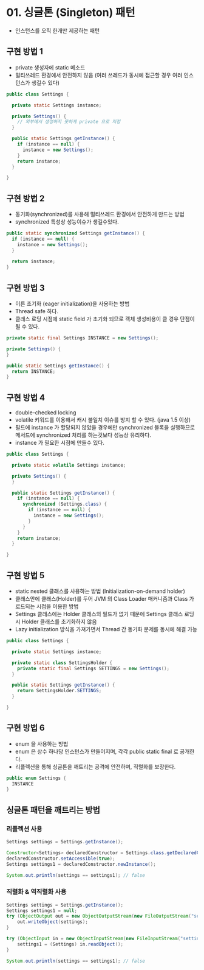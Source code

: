 # 01. 싱글톤 (Singleton) 패턴

- 인스턴스를 오직 한개만 제공하는 패턴

## 구현 방법 1

- private 생성자에 static 메소드
- 멀티쓰레드 환경에서 안전하지 않음 (여러 쓰레드가 동시에 접근할 경우 여러 인스턴스가 생길수 있다)

```java
public class Settings {

  private static Settings instance;

  private Settings() {
    // 외부에서 생성하지 못하게 private 으로 지정
  }

  public static Settings getInstance() {
    if (instance == null) {
      instance = new Settings();
    }
    return instance;
  }

}
```

## 구현 방법 2

- 동기화(synchronized)를 사용해 멀티쓰레드 환경에서 안전하게 만드는 방법
- synchronized 특성상 성능이슈가 생길수있다.

```java
public static synchronized Settings getInstance() {
  if (instance == null) {
    instance = new Settings();
  }
  
  return instance;
}
```

## 구현 방법 3

- 이른 초기화 (eager initialization)을 사용하는 방법
- Thread safe 하다.
- 클래스 로딩 시점에 static field 가 초기화 되므로 객체 생성비용이 클 경우 단점이 될 수 있다.

```java
private static final Settings INSTANCE = new Settings();

private Settings() {
}

public static Settings getInstance() {
  return INSTANCE;
}
```

## 구현 방법 4

- double-checked locking
- volatile 키워드를 이용해서 캐시 불일치 이슈를 방지 할 수 있다. (java 1.5 이상)
- 필드에 instance 가 할당되지 않았을 경우에만 synchronized 블록을 실행하므로  
  메서드에 synchronized 처리를 하는것보다 성능상 유리하다.
- instance 가 필요한 시점에 만들수 있다.

```java
public class Settings {

  private static volatile Settings instance;

  private Settings() {
  }

  public static Settings getInstance() {
    if (instance == null) {
      synchronized (Settings.class) {
        if (instance == null) {
          instance = new Settings();
        }
      }
    }
    return instance;
  }

}
```

## 구현 방법 5

- static nested 클래스를 사용하는 방법 (Initialization-on-demand holder)
- 클래스안에 클래스(Holder)를 두어 JVM 의 Class Loader 매커니즘과 Class 가 로드되는 시점을 이용한 방법
- Settings 클래스에는 Holder 클래스의 필드가 없기 때문에 Settings 클래스 로딩 시 Holder 클래스를 초기화하지 않음
- Lazy initialization 방식을 가져가면서 Thread 간 동기화 문제를 동시에 해결 가능

```java
public class Settings {

  private static Settings instance;

  private static class SettingsHolder {
    private static final Settings SETTINGS = new Settings();
  }

  public static Settings getInstance() {
    return SettingsHolder.SETTINGS;
  }

}
```

## 구현 방법 6

- enum 을 사용하는 방법
- enum 은 상수 하나당 인스턴스가 만들어지며, 각각 public static final 로 공개한다.
- 리플렉션을 통해 싱글톤을 깨트리는 공격에 안전하며, 직렬화를 보장한다.

```java
public enum Settings { 
  INSTANCE
}
```

## 싱글톤 패턴을 깨트리는 방법

### 리플렉션 사용

```java
Settings settings = Settings.getInstance();

Constructor<Settings> declaredConstructor = Settings.class.getDeclaredConstructor();
declaredConstructor.setAccessible(true);
Settings settings1 = declaredConstructor.newInstance();

System.out.println(settings == settings1); // false
```

### 직렬화 & 역직렬화 사용

```java
Settings settings = Settings.getInstance();
Settings settings1 = null;
try (ObjectOutput out = new ObjectOutputStream(new FileOutputStream("settings.obj"))) {
    out.writeObject(settings);
}

try (ObjectInput in = new ObjectInputStream(new FileInputStream("settings.obj"))) {
    settings1 = (Settings) in.readObject();
}

System.out.println(settings == settings1); // false
```
